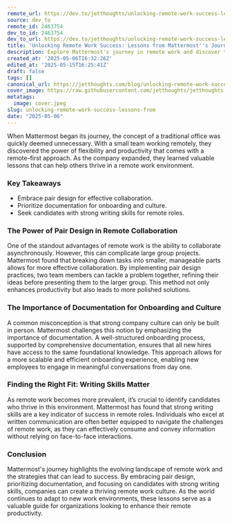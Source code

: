 ```yaml
---
remote_url: https://dev.to/jetthoughts/unlocking-remote-work-success-lessons-from-mattermosts-journey-32me
source: dev_to
remote_id: 2463754
dev_to_id: 2463754
dev_to_url: https://dev.to/jetthoughts/unlocking-remote-work-success-lessons-from-mattermosts-journey-32me
title: 'Unlocking Remote Work Success: Lessons from Mattermost''s Journey'
description: Explore Mattermost's journey in remote work and discover three key productivity hacks that can transform your remote team dynamics.
created_at: '2025-05-06T16:32:26Z'
edited_at: '2025-05-15T16:25:41Z'
draft: false
tags: []
canonical_url: https://jetthoughts.com/blog/unlocking-remote-work-success-lessons-from/
cover_image: https://raw.githubusercontent.com/jetthoughts/jetthoughts.github.io/master/content/blog/unlocking-remote-work-success-lessons-from/cover.jpeg
metatags:
  image: cover.jpeg
slug: unlocking-remote-work-success-lessons-from
date: "2025-05-06"
---
```

When Mattermost began its journey, the concept of a traditional office was quickly deemed unnecessary. With a small team working remotely, they discovered the power of flexibility and productivity that comes with a remote-first approach. As the company expanded, they learned valuable lessons that can help others thrive in a remote work environment.

### Key Takeaways

*   Embrace pair design for effective collaboration.
*   Prioritize documentation for onboarding and culture.
*   Seek candidates with strong writing skills for remote roles.

### The Power of Pair Design in Remote Collaboration

One of the standout advantages of remote work is the ability to collaborate asynchronously. However, this can complicate large group projects. Mattermost found that breaking down tasks into smaller, manageable parts allows for more effective collaboration. By implementing pair design practices, two team members can tackle a problem together, refining their ideas before presenting them to the larger group. This method not only enhances productivity but also leads to more polished solutions.

### The Importance of Documentation for Onboarding and Culture

A common misconception is that strong company culture can only be built in person. Mattermost challenges this notion by emphasizing the importance of documentation. A well-structured onboarding process, supported by comprehensive documentation, ensures that all new hires have access to the same foundational knowledge. This approach allows for a more scalable and efficient onboarding experience, enabling new employees to engage in meaningful conversations from day one.

### Finding the Right Fit: Writing Skills Matter

As remote work becomes more prevalent, it’s crucial to identify candidates who thrive in this environment. Mattermost has found that strong writing skills are a key indicator of success in remote roles. Individuals who excel at written communication are often better equipped to navigate the challenges of remote work, as they can effectively consume and convey information without relying on face-to-face interactions.

### Conclusion

Mattermost's journey highlights the evolving landscape of remote work and the strategies that can lead to success. By embracing pair design, prioritizing documentation, and focusing on candidates with strong writing skills, companies can create a thriving remote work culture. As the world continues to adapt to new work environments, these lessons serve as a valuable guide for organizations looking to enhance their remote productivity.

